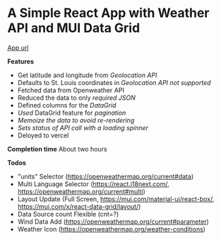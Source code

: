 # A Simple React App with Weather API and MUI Data Grid

[App url](https://react-weather-app-five-phi.vercel.app/)

**Features**

 - Get latitude and longitude from _Geolocation API_
 - Defaults to St. Louis coordinates in _Geolocation API not supported_
 - Fetched data from Openweather API
 - Reduced the data to only _required JSON_
 - Defined columns for the _DataGrid_
 - _Used_ DataGrid feature for _pagination_
 - _Memoize the data to avoid re-rendering_
 - _Sets status of API call with a loading spinner_
 - Deloyed to vercel 

**Completion time**
About two hours

**Todos**
- "units" Selector (https://openweathermap.org/current#data)
- Multi Language Selector (https://react.i18next.com/, https://openweathermap.org/current#multi)
- Layout Update (Full Screen, https://mui.com/material-ui/react-box/, https://mui.com/x/react-data-grid/layout/)
- Data Source count Flexible (cnt=?)
- Wind Data Add (https://openweathermap.org/current#parameter)
- Weather Icon (https://openweathermap.org/weather-conditions)
